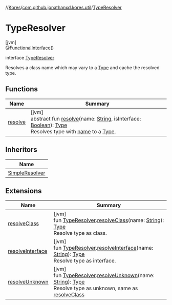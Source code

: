 //[Kores](../../../index.md)/[com.github.jonathanxd.kores.util](../index.md)/[TypeResolver](index.md)

# TypeResolver

[jvm]\
@[FunctionalInterface](https://docs.oracle.com/javase/8/docs/api/java/lang/FunctionalInterface.html)()

interface [TypeResolver](index.md)

Resolves a class name which may vary to a [Type](https://docs.oracle.com/javase/8/docs/api/java/lang/reflect/Type.html) and cache the resolved type.

## Functions

| Name | Summary |
|---|---|
| [resolve](resolve.md) | [jvm]<br>abstract fun [resolve](resolve.md)(name: [String](https://kotlinlang.org/api/latest/jvm/stdlib/kotlin/-string/index.html), isInterface: [Boolean](https://kotlinlang.org/api/latest/jvm/stdlib/kotlin/-boolean/index.html)): [Type](https://docs.oracle.com/javase/8/docs/api/java/lang/reflect/Type.html)<br>Resolves type with [name](resolve.md) to a [Type](https://docs.oracle.com/javase/8/docs/api/java/lang/reflect/Type.html). |

## Inheritors

| Name |
|---|
| [SimpleResolver](../-simple-resolver/index.md) |

## Extensions

| Name | Summary |
|---|---|
| [resolveClass](../resolve-class.md) | [jvm]<br>fun [TypeResolver](index.md).[resolveClass](../resolve-class.md)(name: [String](https://kotlinlang.org/api/latest/jvm/stdlib/kotlin/-string/index.html)): [Type](https://docs.oracle.com/javase/8/docs/api/java/lang/reflect/Type.html)<br>Resolve type as class. |
| [resolveInterface](../resolve-interface.md) | [jvm]<br>fun [TypeResolver](index.md).[resolveInterface](../resolve-interface.md)(name: [String](https://kotlinlang.org/api/latest/jvm/stdlib/kotlin/-string/index.html)): [Type](https://docs.oracle.com/javase/8/docs/api/java/lang/reflect/Type.html)<br>Resolve type as interface. |
| [resolveUnknown](../resolve-unknown.md) | [jvm]<br>fun [TypeResolver](index.md).[resolveUnknown](../resolve-unknown.md)(name: [String](https://kotlinlang.org/api/latest/jvm/stdlib/kotlin/-string/index.html)): [Type](https://docs.oracle.com/javase/8/docs/api/java/lang/reflect/Type.html)<br>Resolve type as unknown, same as [resolveClass](../resolve-class.md) |
